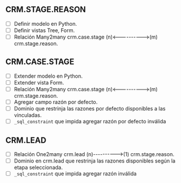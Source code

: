 ## CRM.STAGE.REASON

- [ ] Definir modelo en Python.
- [ ] Definir vistas Tree, Form.
- [ ] Relación Many2many crm.case.stage (n)<---------->(m) crm.stage.reason.

## CRM.CASE.STAGE

- [ ] Extender modelo en Python.
- [ ] Extender vista Form.
- [ ] Relación Many2many crm.case.stage (n)<---------->(m) crm.stage.reason.
- [ ] Agregar campo razón por defecto.
- [ ] Dominio que restrinja las razones por defecto disponibles a las vinculadas.
- [ ] ``_sql_constraint`` que impida agregar razón por defecto inválida

## CRM.LEAD

- [ ] Relación One2many crm.lead (n)---------->(1) crm.stage.reason.
- [ ] Dominio en crm.lead que restrinja las razones disponibles según la etapa seleccionada.
- [ ] ``_sql_constraint``  que impida agregar razón inválida